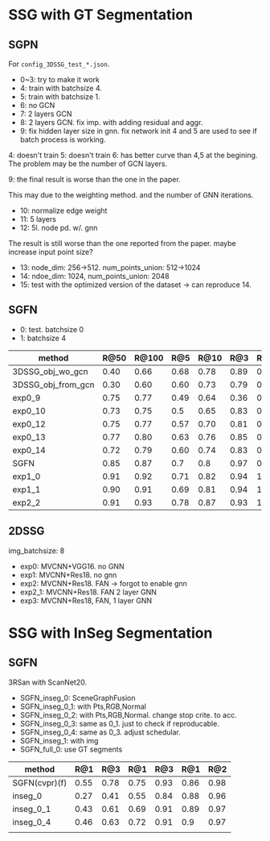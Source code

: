 # SSG with GT Segmentation
## SGPN
For `config_3DSSG_test_*.json`.
- 0~3: try to make it work
- 4: train with batchsize 4.
- 5: train with batchsize 1.
- 6: no GCN
- 7: 2 layers GCN
- 8: 2 layers GCN. fix imp. with adding residual and aggr.
- 9: fix hidden layer size in gnn. fix network init
4 and 5 are used to see if batch process is working.

4: doesn't train
5: doesn't train
6: has better curve than 4,5 at the begining. The problem may be the number of GCN layers.

9: the final result is worse than the one in the paper.

This may due to the weighting method. and the number of GNN iterations.

- 10: normalize edge weight
- 11: 5 layers
- 12: 5l. node pd. w/. gnn

The result is still worse than the one reported from the paper. maybe increase input point size?

- 13: node_dim: 256->512. num_points_union: 512->1024
- 14: ndoe_dim: 1024, num_points_union: 2048
- 15: test with the optimized version of the dataset -> can reproduce 14.

## SGFN
- 0: test. batchsize 0
- 1: batchsize 4


| method             | R@50 | R@100| R@5  | R@10 | R@3  | R@10 |
|--------------------|------|------|------|------|------|------|
| 3DSSG_obj_wo_gcn   | 0.40 | 0.66 | 0.68 | 0.78 | 0.89 | 0.93 |
| 3DSSG_obj_from_gcn | 0.30 | 0.60 | 0.60 | 0.73 | 0.79 | 0.91 |
| exp0_9             | 0.75 | 0.77 | 0.49 | 0.64 | 0.36 | 0.51 |
| exp0_10            | 0.73 | 0.75 | 0.5  | 0.65 | 0.83 | 0.86 |
| exp0_12            | 0.75 | 0.77 | 0.57 | 0.70 | 0.81 | 0.92 |
| exp0_13            | 0.77 | 0.80 | 0.63 | 0.76 | 0.85 | 0.97 |
| exp0_14            | 0.72 | 0.79 | 0.60 | 0.74 | 0.83 | 0.95 |
| SGFN               | 0.85 | 0.87 | 0.7  | 0.8  | 0.97 | 0.99 |
| exp1_0             | 0.91 | 0.92 | 0.71 | 0.82 | 0.94 | 1.00 |
| exp1_1             | 0.90 | 0.91 | 0.69 | 0.81 | 0.94 | 1.00 |
| exp2_2             | 0.91 | 0.93 | 0.78 | 0.87 | 0.93 | 1.00 |

## 2DSSG
img_batchsize: 8
- exp0: MVCNN+VGG16. no GNN
- exp1: MVCNN+Res18. no gnn
- exp2: MVCNN+Res18. FAN -> forgot to enable gnn
- exp2_1: MVCNN+Res18. FAN 2 layer GNN
- exp3: MVCNN+Res18, FAN, 1 layer GNN

# SSG with InSeg Segmentation

## SGFN
3RSan with ScanNet20.
- SGFN_inseg_0: SceneGraphFusion
- SGFN_inseg_0_1: with Pts,RGB,Normal
- SGFN_inseg_0_2: with Pts,RGB,Normal. change stop crite. to acc.
- SGFN_inseg_0_3: same as 0_1. just to check if reproducable.
- SGFN_inseg_0_4: same as 0_3. adjust schedular.
- SGFN_inseg_1: with img
- SGFN_full_0: use GT segments

| method        | R@1  | R@3  | R@1  | R@3  | R@1  | R@2  |
| ------------- | ---- | ---- | ---- | ---- | ---- | ---- |
| SGFN(cvpr)(f) | 0.55 | 0.78 | 0.75 | 0.93 | 0.86 | 0.98 |
| inseg_0       | 0.27 | 0.41 | 0.55 | 0.84 | 0.88 | 0.96 |
| inseg_0_1     | 0.43 | 0.61 | 0.69 | 0.91 | 0.89 | 0.97 |
| inseg_0_4     | 0.46 | 0.63 | 0.72 | 0.91 | 0.9  | 0.97 |
|               |      |      |      |      |      |      |
